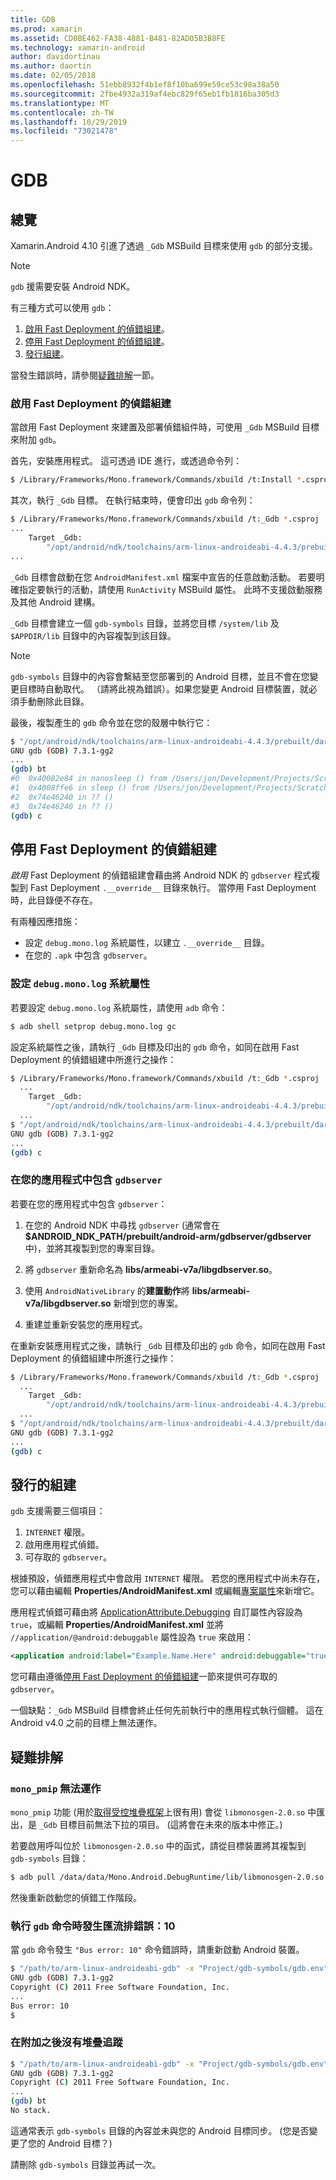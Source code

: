 ```yaml
---
title: GDB
ms.prod: xamarin
ms.assetid: CD0BE462-FA38-4881-B481-82AD05B3B8FE
ms.technology: xamarin-android
author: davidortinau
ms.author: daortin
ms.date: 02/05/2018
ms.openlocfilehash: 51ebb8932f4b1ef8f10ba699e59ce53c98a38a50
ms.sourcegitcommit: 2fbe4932a319af4ebc829f65eb1fb1816ba305d3
ms.translationtype: MT
ms.contentlocale: zh-TW
ms.lasthandoff: 10/29/2019
ms.locfileid: "73021478"
---
```

# <a name="gdb"></a>GDB

## <a name="overview"></a>總覽

Xamarin.Android 4.10 引進了透過 `_Gdb` MSBuild 目標來使用 `gdb` 的部分支援。 

> [!NOTE]
> `gdb` 援需要安裝 Android NDK。

有三種方式可以使用 `gdb`：

1. [啟用 Fast Deployment 的偵錯組建](#Debug_Builds_with_Fast_Deployment)。
1. [停用 Fast Deployment 的偵錯組建](#Debug_Builds_without_Fast_Deployment)。
1. [發行組建](#Release_Builds)。

當發生錯誤時，請參閱[疑難排解](#Troubleshooting)一節。

<a name="Debug_Builds_with_Fast_Deployment" />

### <a name="debug-builds-with-fast-deployment"></a>啟用 Fast Deployment 的偵錯組建

當啟用 Fast Deployment 來建置及部署偵錯組件時，可使用 `_Gdb` MSBuild 目標來附加 `gdb`。

首先，安裝應用程式。 這可透過 IDE 進行，或透過命令列：

```bash
$ /Library/Frameworks/Mono.framework/Commands/xbuild /t:Install *.csproj
```

其次，執行 `_Gdb` 目標。 在執行結束時，便會印出 `gdb` 命令列：

```bash
$ /Library/Frameworks/Mono.framework/Commands/xbuild /t:_Gdb *.csproj
...
    Target _Gdb:
        "/opt/android/ndk/toolchains/arm-linux-androideabi-4.4.3/prebuilt/darwin-x86/bin/arm-linux-androideabi-gdb" -x "/Users/jon/Development/Projects/Scratch.HelloXamarin20//gdb-symbols/gdb.env"
...
```

`_Gdb` 目標會啟動在您 `AndroidManifest.xml` 檔案中宣告的任意啟動活動。 若要明確指定要執行的活動，請使用 `RunActivity` MSBuild 屬性。 此時不支援啟動服務及其他 Android 建構。

`_Gdb` 目標會建立一個 `gdb-symbols` 目錄，並將您目標 `/system/lib` 及 `$APPDIR/lib` 目錄中的內容複製到該目錄。

> [!NOTE]
> `gdb-symbols` 目錄中的內容會繫結至您部署到的 Android 目標，並且不會在您變更目標時自動取代。 （請將此視為錯誤）。如果您變更 Android 目標裝置，就必須手動刪除此目錄。

最後，複製產生的 `gdb` 命令並在您的殼層中執行它：

```bash
$ "/opt/android/ndk/toolchains/arm-linux-androideabi-4.4.3/prebuilt/darwin-x86/bin/arm-linux-androideabi-gdb" -x "/Users/jon/Development/Projects/Scratch.HelloXamarin20//gdb-symbols/gdb.env"
GNU gdb (GDB) 7.3.1-gg2
...
(gdb) bt
#0  0x40082e84 in nanosleep () from /Users/jon/Development/Projects/Scratch.HelloXamarin20/gdb-symbols/libc.so
#1  0x4008ffe6 in sleep () from /Users/jon/Development/Projects/Scratch.HelloXamarin20/gdb-symbols/libc.so
#2  0x74e46240 in ?? ()
#3  0x74e46240 in ?? ()
(gdb) c
```

<a name="Debug_Builds_without_Fast_Deployment" />

## <a name="debug-builds-without-fast-deployment"></a>停用 Fast Deployment 的偵錯組建

*啟用* Fast Deployment 的偵錯組建會藉由將 Android NDK 的 `gdbserver` 程式複製到 Fast Deployment `.__override__` 目錄來執行。 當停用 Fast Deployment 時，此目錄便不存在。

有兩種因應措施：

- 設定 `debug.mono.log` 系統屬性，以建立 `.__override__` 目錄。
- 在您的 `.apk` 中包含 `gdbserver`。

### <a name="setting-the-debugmonolog-system-property"></a>設定 `debug.mono.log` 系統屬性

若要設定 `debug.mono.log` 系統屬性，請使用 `adb` 命令：

```bash
$ adb shell setprop debug.mono.log gc
```

設定系統屬性之後，請執行 `_Gdb` 目標及印出的 `gdb` 命令，如同在啟用 Fast Deployment 的偵錯組建中所進行之操作：

```bash
$ /Library/Frameworks/Mono.framework/Commands/xbuild /t:_Gdb *.csproj
  ...
    Target _Gdb:
        "/opt/android/ndk/toolchains/arm-linux-androideabi-4.4.3/prebuilt/darwin-x86/bin/arm-linux-androideabi-gdb" -x "/Users/jon/Development/Projects/Scratch.HelloXamarin20//gdb-symbols/gdb.env"
  ...
$ "/opt/android/ndk/toolchains/arm-linux-androideabi-4.4.3/prebuilt/darwin-x86/bin/arm-linux-androideabi-gdb" -x "/Users/jon/Development/Projects/Scratch.HelloXamarin20//gdb-symbols/gdb.env"
GNU gdb (GDB) 7.3.1-gg2
...
(gdb) c
```

### <a name="including-gdbserver-in-your-app"></a>在您的應用程式中包含 `gdbserver`

若要在您的應用程式中包含 `gdbserver`：

1. 在您的 Android NDK 中尋找 `gdbserver` (通常會在 **$ANDROID\_NDK\_PATH/prebuilt/android-arm/gdbserver/gdbserver** 中)，並將其複製到您的專案目錄。

2. 將 `gdbserver` 重新命名為 **libs/armeabi-v7a/libgdbserver.so**。

3. 使用 `AndroidNativeLibrary` 的**建置動作**將 **libs/armeabi-v7a/libgdbserver.so** 新增到您的專案。

4. 重建並重新安裝您的應用程式。

在重新安裝應用程式之後，請執行 `_Gdb` 目標及印出的 `gdb` 命令，如同在啟用 Fast Deployment 的偵錯組建中所進行之操作：

```bash
$ /Library/Frameworks/Mono.framework/Commands/xbuild /t:_Gdb *.csproj
  ...
    Target _Gdb:
        "/opt/android/ndk/toolchains/arm-linux-androideabi-4.4.3/prebuilt/darwin-x86/bin/arm-linux-androideabi-gdb" -x "/Users/jon/Development/Projects/Scratch.HelloXamarin20//gdb-symbols/gdb.env"
  ...
$ "/opt/android/ndk/toolchains/arm-linux-androideabi-4.4.3/prebuilt/darwin-x86/bin/arm-linux-androideabi-gdb" -x "/Users/jon/Development/Projects/Scratch.HelloXamarin20//gdb-symbols/gdb.env"
GNU gdb (GDB) 7.3.1-gg2
...
(gdb) c
```

<a name="Release_Builds" />

## <a name="release-builds"></a>發行的組建

`gdb` 支援需要三個項目：

1. `INTERNET` 權限。
2. 啟用應用程式偵錯。
3. 可存取的 `gdbserver`。

根據預設，偵錯應用程式中會啟用 `INTERNET` 權限。 若您的應用程式中尚未存在，您可以藉由編輯 **Properties/AndroidManifest.xml** 或編輯[專案屬性](https://github.com/xamarin/recipes/tree/master/Recipes/android/general/projects/add_permissions_to_android_manifest)來新增它。

應用程式偵錯可藉由將 [ApplicationAttribute.Debugging](xref:Android.App.ApplicationAttribute.Debuggable) 自訂屬性內容設為 `true`，或編輯 **Properties/AndroidManifest.xml** 並將 `//application/@android:debuggable` 屬性設為 `true` 來啟用：

```xml
<application android:label="Example.Name.Here" android:debuggable="true">
```

您可藉由遵循[停用 Fast Deployment 的偵錯組建](#Debug_Builds_without_Fast_Deployment)一節來提供可存取的 `gdbserver`。

一個缺點：`_Gdb` MSBuild 目標會終止任何先前執行中的應用程式執行個體。 這在 Android v4.0 之前的目標上無法運作。

<a name="Troubleshooting" />

## <a name="troubleshooting"></a>疑難排解

### <a name="mono_pmip-doesnt-work"></a>`mono_pmip` 無法運作

`mono_pmip` 功能 (用於[取得受控堆疊框架](https://www.mono-project.com/docs/debug+profile/debug/#debugging-with-gdb)上很有用) 會從 `libmonosgen-2.0.so` 中匯出，是 `_Gdb` 目標目前無法下拉的項目。 (這將會在未來的版本中修正。)

若要啟用呼叫位於 `libmonosgen-2.0.so` 中的函式，請從目標裝置將其複製到 `gdb-symbols` 目錄：

```bash
$ adb pull /data/data/Mono.Android.DebugRuntime/lib/libmonosgen-2.0.so Project/gdb-symbols
```

然後重新啟動您的偵錯工作階段。

### <a name="bus-error-10-when-running-the-gdb-command"></a>執行 `gdb` 命令時發生匯流排錯誤：10

當 `gdb` 命令發生 `"Bus error: 10"` 命令錯誤時，請重新啟動 Android 裝置。

```bash
$ "/path/to/arm-linux-androideabi-gdb" -x "Project/gdb-symbols/gdb.env"
GNU gdb (GDB) 7.3.1-gg2
Copyright (C) 2011 Free Software Foundation, Inc.
...
Bus error: 10
$
```

### <a name="no-stack-trace-after-attach"></a>在附加之後沒有堆疊追蹤

```bash
$ "/path/to/arm-linux-androideabi-gdb" -x "Project/gdb-symbols/gdb.env"
GNU gdb (GDB) 7.3.1-gg2
Copyright (C) 2011 Free Software Foundation, Inc.
...
(gdb) bt
No stack.
```

這通常表示 `gdb-symbols` 目錄的內容並未與您的 Android 目標同步。 (您是否變更了您的 Android 目標？)

請刪除 `gdb-symbols` 目錄並再試一次。
